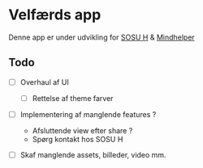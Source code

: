# Velfærds app
Denne app er under udvikling for [SOSU H]( https://sosuh.dk/) & [Mindhelper](https://mindhelper.dk/)


## Todo
- [ ] Overhaul af UI
  - [ ] Rettelse af theme farver
- [ ] Implementering af manglende features ?
  - Afsluttende view efter share ?
  - Spørg kontakt hos SOSU H
- [ ] Skaf manglende assets, billeder, video mm.
  
